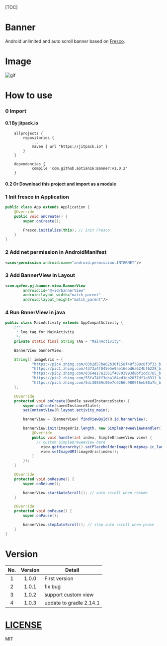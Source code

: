 [TOC]

# Banner

Android unlimited and auto scroll banner based on [Fresco](https://github.com/facebook/fresco).

# Image

![gif](https://github.com/aotian16/Blog/blob/master/Study/Dev/Android/android%E7%9A%84ViewPager%E5%AE%9E%E7%8E%B0%E5%8A%A0%E8%BD%BD%E7%BD%91%E7%BB%9C%E5%9B%BE%E7%89%87%E5%B9%B6%E8%87%AA%E5%8A%A8%E8%BD%AE%E6%92%AD/viewPager.gif?raw=true)

# How to use

### 0 Import

#### 0.1 By jitpack.io

```
	allprojects {
		repositories {
			...
			maven { url "https://jitpack.io" }
		}
	}
```

```
	dependencies {
	        compile 'com.github.aotian16:Banner:v1.0.2'
	}
```

#### 0.2 Or Download this project and import as a module

### 1 Init fresco in Application

```java
public class App extends Application {
    @Override
    public void onCreate() {
        super.onCreate();

        Fresco.initialize(this); // init Fresco
    }
}
```

### 2 Add net permission in AndroidManifest

```xml
<uses-permission android:name="android.permission.INTERNET"/>
```

### 3 Add BannerView in Layout

```xml
<com.qefee.pj.banner.view.BannerView
        android:id="@+id/bannerView"
        android:layout_width="match_parent"
        android:layout_height="match_parent"/>
```

### 4 Run BnnerView in java

```java
public class MainActivity extends AppCompatActivity {
    /**
     * log tag for MainActivity
     */
    private static final String TAG = "MainActivity";

    BannerView bannerView;

    String[] imageUris = {
            "https://pic4.zhimg.com/03b2d57be62b30f158f48f388c8f3f33_b.png",
            "https://pic1.zhimg.com/4373a4f045e5e9ae16ebd6a624bf6228_b.png",
            "https://pic2.zhimg.com/0364e17a1561f48793993d8bf1cdc785_b.png",
            "https://pic2.zhimg.com/55fa74ff3eba164ed1db2037df1a8311_b.png",
            "https://pic4.zhimg.com/5dc30569c06e7c6266c9809f6eb80a7b_b.jpg"
    };

    @Override
    protected void onCreate(Bundle savedInstanceState) {
        super.onCreate(savedInstanceState);
        setContentView(R.layout.activity_main);

        bannerView = (BannerView) findViewById(R.id.bannerView);

        bannerView.init(imageUris.length, new SimpleDraweeViewHandler() {
            @Override
            public void handle(int index, SimpleDraweeView view) {
              // custom SimpleDraweeView here
                view.getHierarchy().setPlaceholderImage(R.mipmap.ic_launcher); // placeholder image
                view.setImageURI(imageUris[index]);
            }
        });
    }

    @Override
    protected void onResume() {
        super.onResume();

        bannerView.startAutoScroll(); // auto scroll when resume
    }

    @Override
    protected void onPause() {
        super.onPause();

        bannerView.stopAutoScroll(); // stop auto scroll when pause
    }
}
```

# Version

| No.  | Version | Detail                  |
| :--: | :-----: | ----------------------- |
|  1   |  1.0.0  | First version           |
|  2   |  1.0.1  | fix bug                 |
|  3   |  1.0.2  | support custom view     |
|  4   |  1.0.3  | update to gradle 2.14.1 |

# [LICENSE](https://github.com/aotian16/Banner/blob/master/LICENSE)

MIT